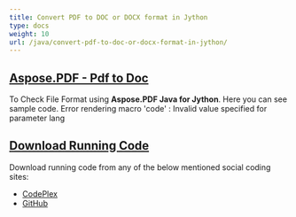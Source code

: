 ```yaml
---
title: Convert PDF to DOC or DOCX format in Jython
type: docs
weight: 10
url: /java/convert-pdf-to-doc-or-docx-format-in-jython/
---
```


## <ins>**Aspose.PDF - Pdf to Doc**
To Check File Format using **Aspose.PDF Java for Jython**. Here you can see sample code.
Error rendering macro 'code' : Invalid value specified for parameter lang
## <ins>**Download Running Code**
Download running code from any of the below mentioned social coding sites:

- [CodePlex](https://asposepdfjavajython.codeplex.com/releases)
- [GitHub](https://github.com/aspose-pdf/Aspose.PDF-for-Java/releases)
